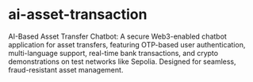# ai-asset-transaction
AI-Based Asset Transfer Chatbot: A secure Web3-enabled chatbot application for asset transfers, featuring OTP-based user authentication, multi-language support, real-time bank transactions, and crypto demonstrations on test networks like Sepolia. Designed for seamless, fraud-resistant asset management.
